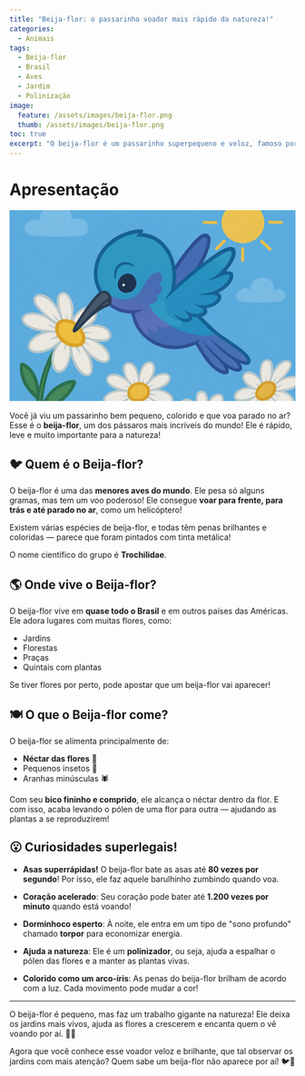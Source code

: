```yaml
---
title: "Beija-flor: o passarinho voador mais rápido da natureza!" 
categories:
  - Animais 
tags:
  - Beija-flor
  - Brasil
  - Aves
  - Jardim
  - Polinização
image:
  feature: /assets/images/beija-flor.png 
  thumb: /assets/images/beija-flor.png
toc: true
excerpt: "O beija-flor é um passarinho superpequeno e veloz, famoso por bater as asas rapidinho e beber o néctar das flores. Ele ajuda na natureza polinizando plantas e colorindo os jardins!"
---
```


# Apresentação

![Imagem do Beija-flor](/assets/images/beija-flor.png)

Você já viu um passarinho bem pequeno, colorido e que voa parado no ar? Esse é o **beija-flor**, um dos pássaros mais incríveis do mundo! Ele é rápido, leve e muito importante para a natureza!

## 🐦 Quem é o Beija-flor?

O beija-flor é uma das **menores aves do mundo**. Ele pesa só alguns gramas, mas tem um voo poderoso! Ele consegue **voar para frente, para trás e até parado no ar**, como um helicóptero!

Existem várias espécies de beija-flor, e todas têm penas brilhantes e coloridas — parece que foram pintados com tinta metálica!

O nome científico do grupo é **Trochilidae**.

## 🌎 Onde vive o Beija-flor?

O beija-flor vive em **quase todo o Brasil** e em outros países das Américas. Ele adora lugares com muitas flores, como:

- Jardins
- Florestas
- Praças
- Quintais com plantas

Se tiver flores por perto, pode apostar que um beija-flor vai aparecer!

## 🍽️ O que o Beija-flor come?

O beija-flor se alimenta principalmente de:

- **Néctar das flores** 🌸
- Pequenos insetos 🐜
- Aranhas minúsculas 🕷️

Com seu **bico fininho e comprido**, ele alcança o néctar dentro da flor. E com isso, acaba levando o pólen de uma flor para outra — ajudando as plantas a se reproduzirem!

## 😮 Curiosidades superlegais!

- **Asas superrápidas!** O beija-flor bate as asas até **80 vezes por segundo**! Por isso, ele faz aquele barulhinho zumbindo quando voa.

- **Coração acelerado**: Seu coração pode bater até **1.200 vezes por minuto** quando está voando!

- **Dorminhoco esperto**: À noite, ele entra em um tipo de "sono profundo" chamado **torpor** para economizar energia.

- **Ajuda a natureza**: Ele é um **polinizador**, ou seja, ajuda a espalhar o pólen das flores e a manter as plantas vivas.

- **Colorido como um arco-íris**: As penas do beija-flor brilham de acordo com a luz. Cada movimento pode mudar a cor!

---

O beija-flor é pequeno, mas faz um trabalho gigante na natureza! Ele deixa os jardins mais vivos, ajuda as flores a crescerem e encanta quem o vê voando por aí. 🌺✨

Agora que você conhece esse voador veloz e brilhante, que tal observar os jardins com mais atenção? Quem sabe um beija-flor não aparece por aí! 🐦💨
